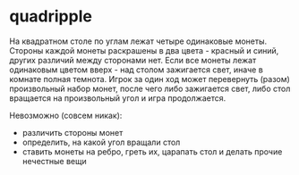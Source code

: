# quadripple

На квадратном столе по углам лежат четыре одинаковые монеты. Стороны каждой монеты раскрашены в два цвета - красный и синий, других различий между сторонами нет.
Если все монеты лежат одинаковым цветом вверх - над столом зажигается свет, иначе в комнате полная темнота.
Игрок за один ход может перевернуть (разом) произвольный набор монет, после чего либо зажигается свет, либо стол вращается на произвольный угол и игра продолжается.

Невозможно (совсем никак):
 * различить стороны монет
 * определить, на какой угол вращали стол
 * ставить монеты на ребро, греть их, царапать стол и делать прочие нечестные вещи
